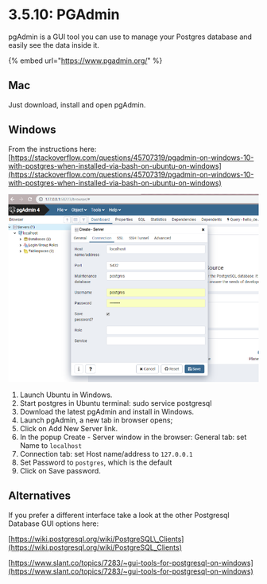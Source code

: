 # 3.5.10: PGAdmin

pgAdmin is a GUI tool you can use to manage your Postgres database and easily see the data inside it.

{% embed url="https://www.pgadmin.org/" %}

## Mac

Just download, install and open pgAdmin.

## Windows

From the instructions here: [https://stackoverflow.com/questions/45707319/pgadmin-on-windows-10-with-postgres-when-installed-via-bash-on-ubuntu-on-windows](https://stackoverflow.com/questions/45707319/pgadmin-on-windows-10-with-postgres-when-installed-via-bash-on-ubuntu-on-windows)

![](../../../.gitbook/assets/lohgv.png)

1. Launch Ubuntu in Windows.
2.  Start postgres in Ubuntu terminal: sudo service postgresql 
3. Download the latest pgAdmin and install in Windows.
4. Launch pgAdmin, a new tab in browser opens;
5. Click on Add New Server link.
6. In the popup Create - Server window in the browser: General tab: set Name to `localhost`
7. Connection tab: set Host name/address to `127.0.0.1`
8. Set Password to `postgres`, which is the default
9. Click on Save password.

## Alternatives

If you prefer a different interface take a look at the other Postgresql Database GUI options here:

[https://wiki.postgresql.org/wiki/PostgreSQL\_Clients](https://wiki.postgresql.org/wiki/PostgreSQL_Clients)

[https://www.slant.co/topics/7283/~gui-tools-for-postgresql-on-windows](https://www.slant.co/topics/7283/~gui-tools-for-postgresql-on-windows)



